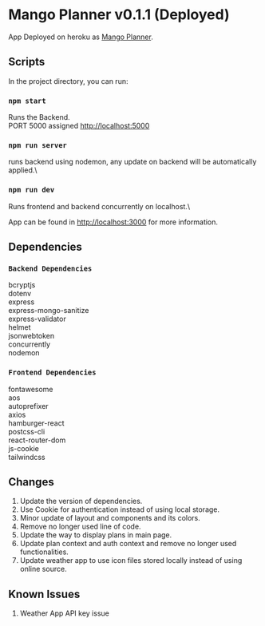# Mango Planner v0.1.1 (Deployed)

App Deployed on heroku as [Mango Planner](https://mangoplanner.herokuapp.com/).

## Scripts

In the project directory, you can run:

### `npm start`

Runs the Backend.\
PORT 5000 assigned [http://localhost:5000](http://localhost:5000)

### `npm run server`

runs backend using nodemon, any update on backend will be automatically applied.\

### `npm run dev`

Runs frontend and backend concurrently on localhost.\

App can be found in [http://localhost:3000](http://localhost:3000) for more information.

## Dependencies

### `Backend Dependencies`

bcryptjs\
dotenv\
express\
express-mongo-sanitize\
express-validator\
helmet\
jsonwebtoken\
concurrently\
nodemon

### `Frontend Dependencies`

fontawesome\
aos\
autoprefixer\
axios\
hamburger-react\
postcss-cli\
react-router-dom\
js-cookie\
tailwindcss

## Changes

1. Update the version of dependencies.
2. Use Cookie for authentication instead of using local storage.
3. Minor update of layout and components and its colors.
4. Remove no longer used line of code.
5. Update the way to display plans in main page.
6. Update plan context and auth context and remove no longer used functionalities.
7. Update weather app to use icon files stored locally instead of using online source.

## Known Issues

1. Weather App API key issue
